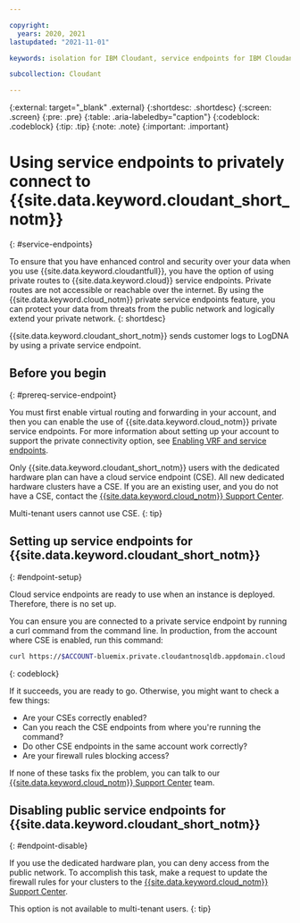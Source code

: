 ```yaml
---

copyright:
  years: 2020, 2021
lastupdated: "2021-11-01"

keywords: isolation for IBM Cloudant, service endpoints for IBM Cloudant, private network for IBM Cloudant, network isolation in IBM Cloudant, non-public routes for IBM Cloudant, private connection for IBM Cloudant, private connectivity for IBM Cloudant

subcollection: Cloudant

---
```


{:external: target="_blank" .external}
{:shortdesc: .shortdesc}
{:screen: .screen}
{:pre: .pre}
{:table: .aria-labeledby="caption"}
{:codeblock: .codeblock}
{:tip: .tip}
{:note: .note}
{:important: .important}


# Using service endpoints to privately connect to {{site.data.keyword.cloudant_short_notm}}
{: #service-endpoints}

To ensure that you have enhanced control and security over your data when you use {{site.data.keyword.cloudantfull}}, you have the option of using private routes to {{site.data.keyword.cloud}} service endpoints. Private routes are not accessible or reachable over the internet. By using the {{site.data.keyword.cloud_notm}} private service endpoints feature, you can protect your data from threats from the public network and logically extend your private network.
{: shortdesc}

{{site.data.keyword.cloudant_short_notm}} sends customer logs to LogDNA by using a private service endpoint.

## Before you begin
{: #prereq-service-endpoint}

You must first enable virtual routing and forwarding in your account, and then you can enable the use of {{site.data.keyword.cloud_notm}} private service endpoints. For more information about setting up your account to support the private connectivity option, see [Enabling VRF and service endpoints](/docs/account?topic=account-vrf-service-endpoint).

Only {{site.data.keyword.cloudant_short_notm}} users with the dedicated hardware plan can have a cloud service endpoint (CSE). All new dedicated hardware clusters have a CSE. If you are an existing user, and you do not have a CSE, contact the [{{site.data.keyword.cloud_notm}} Support Center](https://cloud.ibm.com/unifiedsupport/supportcenter). 

Multi-tenant users cannot use CSE. 
{: tip}

## Setting up service endpoints for {{site.data.keyword.cloudant_short_notm}}
{: #endpoint-setup}

Cloud service endpoints are ready to use when an instance is deployed. Therefore, there is no set up. 

You can ensure you are connected to a private service endpoint by running a curl command from the command line. In production, from the account where CSE is enabled, run this command:

```sh
curl https://$ACCOUNT-bluemix.private.cloudantnosqldb.appdomain.cloud
```
{: codeblock}

If it succeeds, you are ready to go. Otherwise, you might want to check a few things: 

-  Are your CSEs correctly enabled?
-  Can you reach the CSE endpoints from where you're running the command?
-  Do other CSE endpoints in the same account work correctly?
-  Are your firewall rules blocking access?

If none of these tasks fix the problem, you can talk to our [{{site.data.keyword.cloud_notm}} Support Center](https://cloud.ibm.com/unifiedsupport/supportcenter) team.

## Disabling public service endpoints for {{site.data.keyword.cloudant_short_notm}}
{: #endpoint-disable}

If you use the dedicated hardware plan, you can deny access from the public network. To accomplish this task, make a request to update the firewall rules for your clusters to the [{{site.data.keyword.cloud_notm}} Support Center](https://cloud.ibm.com/unifiedsupport/supportcenter). 

This option is not available to multi-tenant users.
{: tip} 





